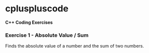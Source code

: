 # cpluspluscode
**C++ Coding Exercises**

### Exercise 1 - Absolute Value / Sum
Finds the absolute value of a number and the sum of two numbers.
